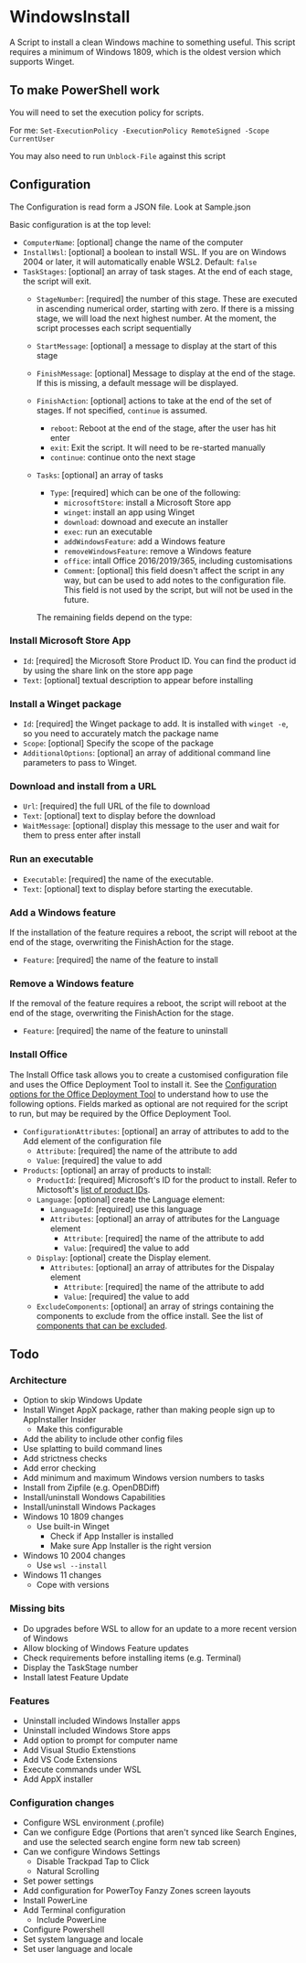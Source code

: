 # WindowsInstall

A Script to install a clean Windows machine to something useful. This script requires a minimum of Windows 1809, which is the oldest version which supports Winget.

## To make PowerShell work

You will need to set the execution policy for scripts.

For me:
`Set-ExecutionPolicy -ExecutionPolicy RemoteSigned -Scope CurrentUser`

You may also need to run `Unblock-File` against this script

## Configuration

The Configuration is read form a JSON file. Look at Sample.json

Basic configuration is at the top level:

* `ComputerName`: [optional] change the name of the computer
* `InstallWsl`: [optional] a boolean to install WSL. If you are on Windows 2004 or later, it will automatically enable WSL2. Default: `false`
* `TaskStages`: [optional] an array of task stages. At the end of each stage, the script will exit.
  * `StageNumber`: [required] the number of this stage.
    These are executed in ascending numerical order, starting with zero. If there is a missing stage, we will load the next highest number. At the moment, the script processes each script sequentially
  * `StartMessage`: [optional] a message to display at the start of this stage
  * `FinishMessage`: [optional] Message to display at the end of the stage. If this is missing, a default message will be displayed.
  * `FinishAction`: [optional] actions to take at the end of the set of stages. If not specified, `continue` is assumed.
    * `reboot`: Reboot at the end of the stage, after the user has hit enter
    * `exit`: Exit the script. It will need to be re-started manually
    * `continue`: continue onto the next stage
  * `Tasks`: [optional] an array of tasks
    * `Type`: [required] which can be one of the following:
      * `microsoftStore`: install a Microsoft Store app
      * `winget`: install an app using Winget
      * `download`: downoad and execute an installer
      * `exec`: run an executable
      * `addWindowsFeature`: add a Windows feature
      * `removeWindowsFeature`: remove a Windows feature
      * `office`: intall Office 2016/2019/365, including customisations
      * `Comment`: [optional] this field doesn't affect the script in any way, but can be used to add notes to the configuration file. This field is not used by the script, but will not be used in the future.

    The remaining fields depend on the type:

### Install Microsoft Store App

* `Id`: [required] the Microsoft Store Product ID. You can find the product id by using the share link on the store app page
* `Text`: [optional] textual description to appear before installing

### Install a Winget package

* `Id`: [required] the Winget package to add. It is installed with `winget -e`, so you need to accurately match the package name
* `Scope`: [optional] Specify the scope of the package
* `AdditionalOptions`: [optional] an array of additional command line parameters to pass to Winget.

### Download and install from a URL

* `Url`: [required] the full URL of the file to download
* `Text`: [optional] text to display before the download
* `WaitMessage`: [optional] display this message to the user and wait for them to press enter after install

### Run an executable

* `Executable`: [required] the name of the executable.
* `Text`: [optional] text to display before starting the executable.

### Add a Windows feature

If the installation of the feature requires a reboot, the script will reboot at the end of the stage, overwriting the FinishAction for the stage.

* `Feature`: [required] the name of the feature to install

### Remove a Windows feature

If the removal of the feature requires a reboot, the script will reboot at the end of the stage, overwriting the FinishAction for the stage.

* `Feature`: [required] the name of the feature to uninstall

### Install Office

The Install Office task allows you to create a customised configuration file and uses the Office Deployment Tool to install it.
See the [Configuration options for the Office Deployment Tool](https://docs.microsoft.com/en-us/deployoffice/office-deployment-tool-configuration-options)
to understand how to use the following options. Fields marked as optional are not required for the script to run, but may be required by the Office
Deployment Tool.

* `ConfigurationAttributes`: [optional] an array of attributes to add to the Add element of the configuration file
  * `Attribute`: [required] the name of the attribute to add
  * `Value`: [required] the value to add
* `Products`: [optional] an array of products to install:
  * `ProductId`: [required] Microsoft's ID for the product to install. Refer to Mictosoft's [list of product IDs](https://docs.microsoft.com/en-au/office365/troubleshoot/installation/product-ids-supported-office-deployment-click-to-run).
  * `Language`: [optional] create the Language element:
    * `LanguageId`: [required] use this language
    * `Attributes`: [optional] an array of attributes for the Language element
      * `Attribute`: [required] the name of the attribute to add
      * `Value`: [required] the value to add
  * `Display`: [optional] create the Display element.
    * `Attributes`: [optional] an array of attributes for the Dispalay element
      * `Attribute`: [required] the name of the attribute to add
      * `Value`: [required] the value to add
  * `ExcludeComponents`: [optional] an array of strings containing the components to exclude from the office install.
    See the list of [components that can be excluded](https://docs.microsoft.com/en-us/deployoffice/office-deployment-tool-configuration-options#id-attribute-part-of-excludeapp-element).

## Todo

### Architecture

* Option to skip Windows Update
* Install Winget AppX package, rather than making people sign up to AppInstaller Insider
  * Make this configurable
* Add the ability to include other config files
* Use splatting to build command lines
* Add strictness checks
* Add error checking
* Add minimum and maximum Windows version numbers to tasks
* Install from Zipfile (e.g. OpenDBDiff)
* Install/uninstall Wondows Capabilities
* Install/uninstall Windows Packages
* Windows 10 1809 changes
  * Use built-in Winget
    * Check if App Installer is installed
    * Make sure App Installer is the right version
* Windows 10 2004 changes
  * Use `wsl --install`
* Windows 11 changes
  * Cope with versions

### Missing bits

* Do upgrades before WSL to allow for an update to a more recent version of Windows
* Allow blocking of Windows Feature updates
* Check requirements before installing items (e.g. Terminal)
* Display the TaskStage number
* Install latest Feature Update

### Features

* Uninstall included Windows Installer apps
* Uninstall included Windows Store apps
* Add option to prompt for computer name
* Add Visual Studio Extenstions
* Add VS Code Extensions
* Execute commands under WSL
* Add AppX installer

### Configuration changes

* Configure WSL environment (.profile)
* Can we configure Edge (Portions that aren't synced like Search Engines, and use the selected search engine form new tab screen)
* Can we configure Windows Settings
  * Disable Trackpad Tap to Click
  * Natural Scrolling
* Set power settings
* Add configuration for PowerToy Fanzy Zones screen layouts
* Install PowerLine
* Add Terminal configuration
  * Include PowerLine
* Configure Powershell
* Set system language and locale
* Set user language and locale

[1]: https://4sysops.com/archives/how-to-create-an-open-file-folder-dialog-box-with-powershell/
[2]: https://www.c-sharpcorner.com/uploadfile/mahesh/openfiledialog-in-wpf/
